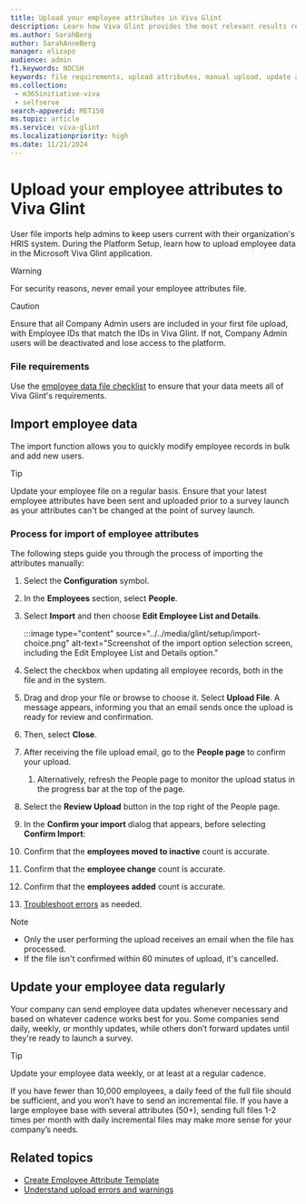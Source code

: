 ```yaml
---
title: Upload your employee attributes in Viva Glint
description: Learn how Viva Glint provides the most relevant results reporting when employee attributes are uploaded on a regular cadence.
ms.author: SarahBerg
author: SarahAnneBerg
manager: elizapo
audience: admin
f1.keywords: NOCSH
keywords: file requirements, upload attributes, manual upload, update attributes, Employee Attribute File
ms.collection: 
 - m365initiative-viva
 - selfserve
search-appverid: MET150
ms.topic: article
ms.service: viva-glint
ms.localizationpriority: high
ms.date: 11/21/2024
---
```


# Upload your employee attributes to Viva Glint

User file imports help admins to keep users current with their organization's HRIS system. During the Platform Setup, learn how to upload employee data in the Microsoft Viva Glint application.

>[!WARNING]
> For security reasons, never email your employee attributes file.

> [!CAUTION]
> Ensure that all Company Admin users are included in your first file upload, with Employee IDs that match the IDs in Viva Glint. If not, Company Admin users will be deactivated and lose access to the platform.

### File requirements

Use the [employee data file checklist](data-checklist.md) to ensure that your data meets all of Viva Glint's requirements.

## Import employee data

The import function allows you to quickly modify employee records in bulk and add new users.

> [!TIP]
> Update your employee file on a regular basis. Ensure that your latest employee attributes have been sent and uploaded prior to a survey launch as your attributes can't be changed at the point of survey launch.

### Process for import of employee attributes

The following steps guide you through the process of importing the attributes manually: 

1. Select the **Configuration** symbol. 
2. In the **Employees** section, select **People**.
3. Select **Import** and then choose **Edit Employee List and Details**.

   :::image type="content" source="../../media/glint/setup/import-choice.png" alt-text="Screenshot of the import option selection screen, including the Edit Employee List and Details option."
   
5. Select the checkbox when updating all employee records, both in the file and in the system. 
6. Drag and drop your file or browse to choose it. Select **Upload File**. A message appears, informing you that an email sends once the upload is ready for review and confirmation.
7. Then, select **Close**.
8. After receiving the file upload email, go to the **People page** to confirm your upload.
   1. Alternatively, refresh the People page to monitor the upload status in the progress bar at the top of the page.
9. Select the **Review Upload** button in the top right of the People page.
10. In the **Confirm your import** dialog that appears, before selecting **Confirm Import**:
   1. Confirm that the **employees moved to inactive** count is accurate.
   2. Confirm that the **employee change** count is accurate.
   3. Confirm that the **employees added** count is accurate.
   1. [Troubleshoot errors](/viva/troubleshoot/glint/data-file-upload/data-file-upload-warnings-errors) as needed.

> [!NOTE]
> - Only the user performing the upload receives an email when the file has processed.
> - If the file isn't confirmed within 60 minutes of upload, it's cancelled.

## Update your employee data regularly

Your company can send employee data updates whenever necessary and based on whatever cadence works best for you. Some companies send daily, weekly, or monthly updates, while others don’t forward updates until they're ready to launch a survey. 

> [!TIP]
> Update your employee data weekly, or at least at a regular cadence. 
>
> If you have fewer than 10,000 employees, a daily feed of the full file should be sufficient, and you won’t have to send an incremental file. If you have a large employee base with several attributes (50+), sending full files 1-2 times per month with daily incremental files may make more sense for your company’s needs.

## Related topics

- [Create Employee Attribute Template](create-employee-attribute-template.md)
- [Understand upload errors and warnings](https://go.microsoft.com/fwlink/?linkid=2230863)
